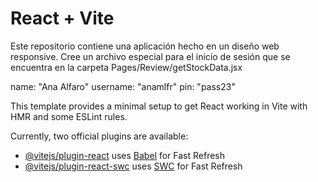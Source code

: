 # React + Vite

Este repositorio contiene una aplicación hecho en un diseño web responsive. Cree un archivo especial para el inicio de sesión que se encuentra en la carpeta Pages/Review/getStockData.jsx

name: "Ana Alfaro"
username: "anamlfr"
pin: "pass23"

This template provides a minimal setup to get React working in Vite with HMR and some ESLint rules.

Currently, two official plugins are available:

- [@vitejs/plugin-react](https://github.com/vitejs/vite-plugin-react/blob/main/packages/plugin-react/README.md) uses [Babel](https://babeljs.io/) for Fast Refresh
- [@vitejs/plugin-react-swc](https://github.com/vitejs/vite-plugin-react-swc) uses [SWC](https://swc.rs/) for Fast Refresh
